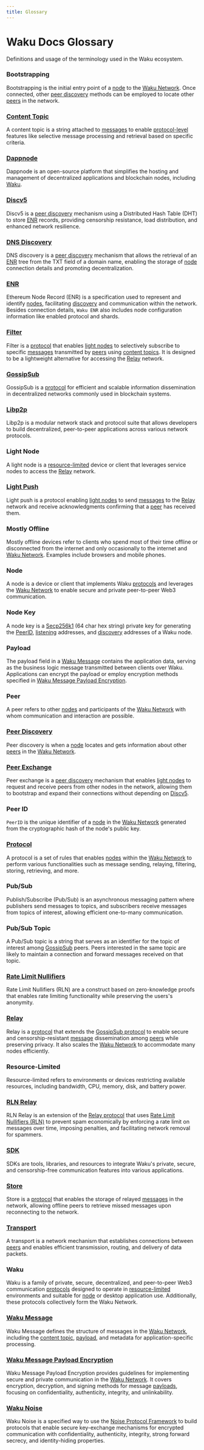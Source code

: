 ```yaml
---
title: Glossary
---
```


# Waku Docs Glossary

Definitions and usage of the terminology used in the Waku ecosystem.

### Bootstrapping

Bootstrapping is the initial entry point of a [node](#node) to the [Waku Network](#waku). Once connected, other [peer discovery](#peer-discovery) methods can be employed to locate other [peers](#peer) in the network.

### [Content Topic](/overview/concepts/content-topics)

A content topic is a string attached to [messages](#waku-message) to enable [protocol-level](#protocol) features like selective message processing and retrieval based on specific criteria.

### [Dappnode](https://dappnode.com/)

Dappnode is an open-source platform that simplifies the hosting and management of decentralized applications and blockchain nodes, including [Waku](#waku).

### [Discv5](/overview/concepts/discv5)

Discv5 is a [peer discovery](#peer-discovery) mechanism using a Distributed Hash Table (DHT) to store [ENR](#enr) records, providing censorship resistance, load distribution, and enhanced network resilience.

### [DNS Discovery](/overview/concepts/dns-discovery)

DNS discovery is a [peer discovery](#peer-discovery) mechanism that allows the retrieval of an [ENR](#enr) tree from the TXT field of a domain name, enabling the storage of [node](#node) connection details and promoting decentralization.

### [ENR](https://rfc.vac.dev/spec/31/)

Ethereum Node Record (ENR) is a specification used to represent and identify [nodes](#node), facilitating [discovery](#peer-discovery) and communication within the network. Besides connection details, `Waku ENR` also includes node configuration information like enabled protocol and shards.

### [Filter](/overview/concepts/protocols#filter)

Filter is a [protocol](#protocol) that enables [light nodes](#light-node) to selectively subscribe to specific [messages](#waku-message) transmitted by [peers](#peer) using [content topics](#content-topic). It is designed to be a lightweight alternative for accessing the [Relay](#relay) network.

### [GossipSub](/overview/concepts/network-domains#gossip-domain)

GossipSub is a [protocol](#protocol) for efficient and scalable information dissemination in decentralized networks commonly used in blockchain systems.

### [Libp2p](https://libp2p.io/)

Libp2p is a modular network stack and protocol suite that allows developers to build decentralized, peer-to-peer applications across various network protocols.

### Light Node

A light node is a [resource-limited](#resource-limited) device or client that leverages service nodes to access the [Relay](#relay) network.

### [Light Push](/overview/concepts/protocols#light-push)

Light push is a protocol enabling [light nodes](#light-node) to send [messages](#waku-message) to the [Relay](#relay) network and receive acknowledgments confirming that a [peer](#peer) has received them.

### Mostly Offline

Mostly offline devices refer to clients who spend most of their time offline or disconnected from the internet and only occasionally to the internet and [Waku Network](#waku). Examples include browsers and mobile phones.

### Node

A node is a device or client that implements Waku [protocols](#protocol) and leverages the [Waku Network](#waku) to enable secure and private peer-to-peer Web3 communication.

### Node Key

A node key is a [Secp256k1](https://en.bitcoin.it/wiki/Secp256k1) (64 char hex string) private key for generating the [PeerID](#peer-id), [listening](#transport) addresses, and [discovery](#peer-discovery) addresses of a Waku node.

### Payload

The payload field in a [Waku Message](#waku-message) contains the application data, serving as the business logic message transmitted between clients over Waku. Applications can encrypt the payload or employ encryption methods specified in [Waku Message Payload Encryption](#waku-message-payload-encryption).

### Peer

A peer refers to other [nodes](#node) and participants of the [Waku Network](#waku) with whom communication and interaction are possible.

### [Peer Discovery](/overview/concepts/peer-discovery)

Peer discovery is when a [node](#node) locates and gets information about other [peers](#peer) in the [Waku Network](#waku).

### [Peer Exchange](/overview/concepts/peer-exchange)

Peer exchange is a [peer discovery](#peer-discovery) mechanism that enables [light nodes](#light-node) to request and receive peers from other nodes in the network, allowing them to bootstrap and expand their connections without depending on [Discv5](#discv5).

### Peer ID

`PeerID` is the unique identifier of a [node](#node) in the [Waku Network](#waku) generated from the cryptographic hash of the node's public key.

### [Protocol](/overview/concepts/protocols)

A protocol is a set of rules that enables [nodes](#node) within the [Waku Network](#waku) to perform various functionalities such as message sending, relaying, filtering, storing, retrieving, and more.

### Pub/Sub

Publish/Subscribe (Pub/Sub) is an asynchronous messaging pattern where publishers send messages to topics, and subscribers receive messages from topics of interest, allowing efficient one-to-many communication.

### Pub/Sub Topic

A Pub/Sub topic is a string that serves as an identifier for the topic of interest among [GossipSub](#gossipsub) peers. Peers interested in the same topic are likely to maintain a connection and forward messages received on that topic.

### [Rate Limit Nullifiers](https://rfc.vac.dev/spec/32/)

Rate Limit Nullifiers (RLN) are a construct based on zero-knowledge proofs that enables rate limiting functionality while preserving the users's anonymity.

### [Relay](/overview/concepts/protocols#relay)

Relay is a [protocol](#protocol) that extends the [GossipSub protocol](#gossipsub) to enable secure and censorship-resistant [message](#waku-message) dissemination among [peers](#peer) while preserving privacy. It also scales the [Waku Network](#waku) to accommodate many nodes efficiently.

### Resource-Limited

Resource-limited refers to environments or devices restricting available resources, including bandwidth, CPU, memory, disk, and battery power.

### [RLN Relay](/overview/concepts/protocols#rln-relay)

RLN Relay is an extension of the [Relay protocol](#relay) that uses [Rate Limit Nullifiers (RLN)](#rate-limit-nullifiers) to prevent spam economically by enforcing a rate limit on messages over time, imposing penalties, and facilitating network removal for spammers.

### [SDK](/guides/nodes-and-sdks)

SDKs are tools, libraries, and resources to integrate Waku's private, secure, and censorship-free communication features into various applications.

### [Store](/overview/concepts/protocols#store)

Store is a [protocol](#protocol) that enables the storage of relayed [messages](#waku-message) in the network, allowing offline peers to retrieve missed messages upon reconnecting to the network.

### [Transport](/overview/concepts/transports)

A transport is a network mechanism that establishes connections between [peers](#peer) and enables efficient transmission, routing, and delivery of data packets.

### Waku

Waku is a family of private, secure, decentralized, and peer-to-peer Web3 communication [protocols](#protocol) designed to operate in [resource-limited](#resource-limited) environments and suitable for [node](#node) or desktop application use. Additionally, these protocols collectively form the Waku Network.

### [Waku Message](/overview/concepts/protocols#waku-message)

Waku Message defines the structure of messages in the [Waku Network](#waku), including the [content topic](#content-topic), [payload](#payload), and metadata for application-specific processing.

### [Waku Message Payload Encryption](https://rfc.vac.dev/spec/26/)

Waku Message Payload Encryption provides guidelines for implementing secure and private communication in the [Waku Network](#waku). It covers encryption, decryption, and signing methods for message [payloads](#payload), focusing on confidentiality, authenticity, integrity, and unlinkability.

### [Waku Noise](https://rfc.vac.dev/spec/35/)

Waku Noise is a specified way to use the [Noise Protocol Framework](http://noiseprotocol.org/) to build protocols that enable secure key-exchange mechanisms for encrypted communication with confidentiality, authenticity, integrity, strong forward secrecy, and identity-hiding properties.